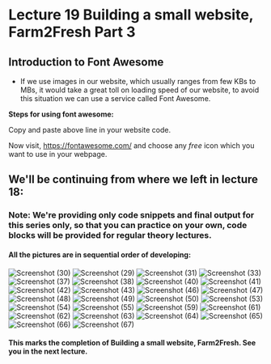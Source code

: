 # Lecture 19 Building a small website, Farm2Fresh Part 3

## Introduction to Font Awesome

* If we use images in our website, which usually ranges from few KBs to MBs, it would take a great toll on loading speed 
of our website, to avoid this situation we can use a service called Font Awesome.

**Steps for using font awesome:** 
<script src="https://kit.fontawesome.com/e872ba44e8.js"crossorigin="anonymous"></script> 

Copy and paste above line in your website code.

Now visit, https://fontawesome.com/ and choose any *free* icon which you want to use in your webpage.

## We'll be continuing from where we left in lecture 18:

### Note: We're providing only code snippets and final output for this series only, so that you can practice on your own, code blocks will be provided for regular theory lectures.

#### All the pictures are in sequential order of developing: 


![Screenshot (30)](https://user-images.githubusercontent.com/43013697/164251160-27df59de-06e9-4292-81ff-9ccd523fb85a.png)
![Screenshot (29)](https://user-images.githubusercontent.com/43013697/164251145-5a80b465-65a3-423e-963e-81ca1c66b91c.png)
![Screenshot (31)](https://user-images.githubusercontent.com/43013697/164251162-38855f94-2057-40de-aceb-dfe607c3babb.png)
![Screenshot (33)](https://user-images.githubusercontent.com/43013697/164251166-07022d82-d10a-4b07-831a-d9164aae99f7.png)
![Screenshot (37)](https://user-images.githubusercontent.com/43013697/164251167-096303dd-9f93-4e5d-81d1-b868db754c38.png)
![Screenshot (38)](https://user-images.githubusercontent.com/43013697/164251169-4603ee45-a12a-4f86-852f-3969e041f04d.png)
![Screenshot (40)](https://user-images.githubusercontent.com/43013697/164251172-76b61f4b-fab0-427f-9ea8-201d6dcfb593.png)
![Screenshot (41)](https://user-images.githubusercontent.com/43013697/164251176-ae9e8606-98cc-4334-9512-880861a221d8.png)
![Screenshot (42)](https://user-images.githubusercontent.com/43013697/164251181-9cbdc1a1-863a-469f-9e26-f036445fc31c.png)
![Screenshot (43)](https://user-images.githubusercontent.com/43013697/164251184-b12c197d-8b49-46c7-af83-64bc74bfef4e.png)
![Screenshot (46)](https://user-images.githubusercontent.com/43013697/164251187-7d7a0b87-98ce-4ad3-a297-8c6e25e503ba.png)
![Screenshot (47)](https://user-images.githubusercontent.com/43013697/164251191-acd4db82-8575-4ba7-ba50-b6eab30881b9.png)
![Screenshot (48)](https://user-images.githubusercontent.com/43013697/164251195-259dd3d8-3cb4-4f92-b86d-2bfb6d323cad.png)
![Screenshot (49)](https://user-images.githubusercontent.com/43013697/164251200-3a98d1cb-b85d-4f4c-bc1d-33e6e1112b9e.png)
![Screenshot (50)](https://user-images.githubusercontent.com/43013697/164251204-9f57e463-6989-4248-a249-1b6b7c83483f.png)
![Screenshot (53)](https://user-images.githubusercontent.com/43013697/164251207-1ce7668e-84d1-4252-b8bc-4aad4cdfca59.png)
![Screenshot (54)](https://user-images.githubusercontent.com/43013697/164251209-31bb131a-8c43-41d5-8ed1-d6211185ec99.png)
![Screenshot (55)](https://user-images.githubusercontent.com/43013697/164251211-80a3981c-12be-42e9-9f45-c06bc875b539.png)
![Screenshot (59)](https://user-images.githubusercontent.com/43013697/164251215-a23813d0-6deb-48ad-82e3-b69d1939760b.png)
![Screenshot (61)](https://user-images.githubusercontent.com/43013697/164251217-4bd9e8d5-d778-4dc0-b0b7-e81a584ce64a.png)
![Screenshot (62)](https://user-images.githubusercontent.com/43013697/164251220-17067cd1-358b-42fa-bbaf-d55e835a2fb0.png)
![Screenshot (63)](https://user-images.githubusercontent.com/43013697/164251225-c2b140fa-0e27-47a3-962a-828b97502696.png)
![Screenshot (64)](https://user-images.githubusercontent.com/43013697/164251229-18c58b42-53a2-41ea-9657-5092759a08c5.png)
![Screenshot (65)](https://user-images.githubusercontent.com/43013697/164251234-dda1fe6b-ce01-4319-86b7-b8f98b43b70c.png)
![Screenshot (66)](https://user-images.githubusercontent.com/43013697/164251237-64816399-d8c4-46b5-a50d-64be5e700317.png)
![Screenshot (67)](https://user-images.githubusercontent.com/43013697/164251239-ac2ffa04-e1e0-4533-b25e-cb8098011f68.png)

#### This marks the completion of Building a small website, Farm2Fresh. See you in the next lecture.
